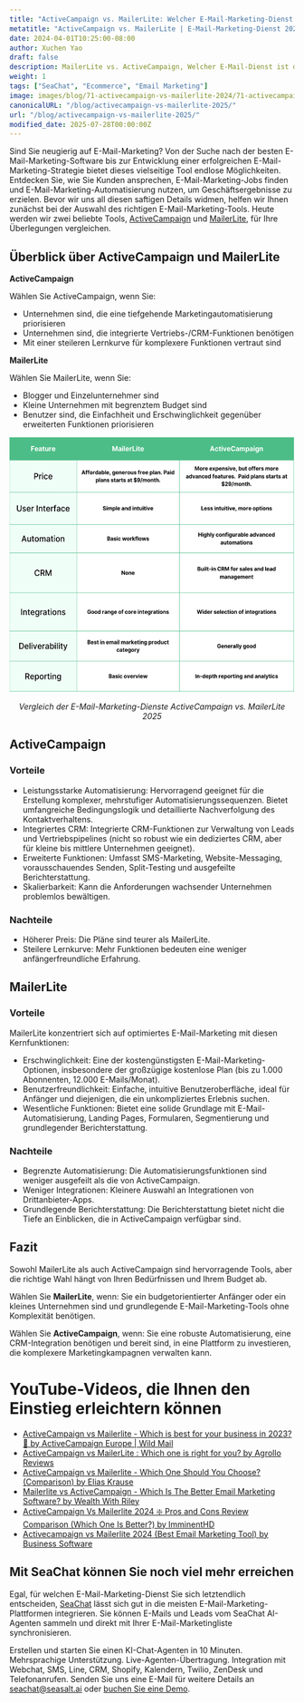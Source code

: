 ```yaml
---
title: "ActiveCampaign vs. MailerLite: Welcher E-Mail-Marketing-Dienst ist der richtige für Sie im Jahr 2025?"
metatitle: "ActiveCampaign vs. MailerLite | E-Mail-Marketing-Dienst 2025?"
date: 2024-04-01T10:25:00-08:00
author: Xuchen Yao
draft: false
description: MailerLite vs. ActiveCampaign, Welcher E-Mail-Dienst ist der richtige für Sie? Unser detaillierter Vergleich beleuchtet Funktionen, Preise und mehr.
weight: 1
tags: ["SeaChat", "Ecommerce", "Email Marketing"]
image: images/blog/71-activecampaign-vs-mailerlite-2024/71-activecampaign-vs-mailerlite-2024.jpg
canonicalURL: "/blog/activecampaign-vs-mailerlite-2025/"
url: "/blog/activecampaign-vs-mailerlite-2025/"
modified_date: 2025-07-28T00:00:00Z
---
```


Sind Sie neugierig auf E-Mail-Marketing? Von der Suche nach der besten E-Mail-Marketing-Software bis zur Entwicklung einer erfolgreichen E-Mail-Marketing-Strategie bietet dieses vielseitige Tool endlose Möglichkeiten. Entdecken Sie, wie Sie Kunden ansprechen, E-Mail-Marketing-Jobs finden und E-Mail-Marketing-Automatisierung nutzen, um Geschäftsergebnisse zu erzielen. Bevor wir uns all diesen saftigen Details widmen, helfen wir Ihnen zunächst bei der Auswahl des richtigen E-Mail-Marketing-Tools. Heute werden wir zwei beliebte Tools, [ActiveCampaign](https://www.activecampaign.com/) und [MailerLite](https://www.mailerlite.com/), für Ihre Überlegungen vergleichen.


## Überblick über ActiveCampaign und MailerLite

**ActiveCampaign**

Wählen Sie ActiveCampaign, wenn Sie:

- Unternehmen sind, die eine tiefgehende Marketingautomatisierung priorisieren
- Unternehmen sind, die integrierte Vertriebs-/CRM-Funktionen benötigen
- Mit einer steileren Lernkurve für komplexere Funktionen vertraut sind


**MailerLite**

Wählen Sie MailerLite, wenn Sie:

- Blogger und Einzelunternehmer sind
- Kleine Unternehmen mit begrenztem Budget sind
- Benutzer sind, die Einfachheit und Erschwinglichkeit gegenüber erweiterten Funktionen priorisieren

<center>
<img height="450px" src="/images/blog/71-activecampaign-vs-mailerlite-2024/activecampaign-and-mailerlite-email-marketing-service-comparison-2024.png" alt="Vergleich der E-Mail-Marketing-Dienste ActiveCampaign vs. MailerLite 2025"/>

*Vergleich der E-Mail-Marketing-Dienste ActiveCampaign vs. MailerLite 2025*
</center>

## ActiveCampaign

### Vorteile

- Leistungsstarke Automatisierung: Hervorragend geeignet für die Erstellung komplexer, mehrstufiger Automatisierungssequenzen. Bietet umfangreiche Bedingungslogik und detaillierte Nachverfolgung des Kontaktverhaltens.
- Integriertes CRM: Integrierte CRM-Funktionen zur Verwaltung von Leads und Vertriebspipelines (nicht so robust wie ein dediziertes CRM, aber für kleine bis mittlere Unternehmen geeignet).
- Erweiterte Funktionen: Umfasst SMS-Marketing, Website-Messaging, vorausschauendes Senden, Split-Testing und ausgefeilte Berichterstattung.
- Skalierbarkeit: Kann die Anforderungen wachsender Unternehmen problemlos bewältigen.

### Nachteile

- Höherer Preis: Die Pläne sind teurer als MailerLite.
- Steilere Lernkurve: Mehr Funktionen bedeuten eine weniger anfängerfreundliche Erfahrung.

## MailerLite

### Vorteile

MailerLite konzentriert sich auf optimiertes E-Mail-Marketing mit diesen Kernfunktionen:
- Erschwinglichkeit: Eine der kostengünstigsten E-Mail-Marketing-Optionen, insbesondere der großzügige kostenlose Plan (bis zu 1.000 Abonnenten, 12.000 E-Mails/Monat).
- Benutzerfreundlichkeit: Einfache, intuitive Benutzeroberfläche, ideal für Anfänger und diejenigen, die ein unkompliziertes Erlebnis suchen.
- Wesentliche Funktionen: Bietet eine solide Grundlage mit E-Mail-Automatisierung, Landing Pages, Formularen, Segmentierung und grundlegender Berichterstattung.

### Nachteile

- Begrenzte Automatisierung: Die Automatisierungsfunktionen sind weniger ausgefeilt als die von ActiveCampaign.
- Weniger Integrationen: Kleinere Auswahl an Integrationen von Drittanbieter-Apps.
- Grundlegende Berichterstattung: Die Berichterstattung bietet nicht die Tiefe an Einblicken, die in ActiveCampaign verfügbar sind.


## Fazit

Sowohl MailerLite als auch ActiveCampaign sind hervorragende Tools, aber die richtige Wahl hängt von Ihren Bedürfnissen und Ihrem Budget ab.

Wählen Sie **MailerLite**, wenn: Sie ein budgetorientierter Anfänger oder ein kleines Unternehmen sind und grundlegende E-Mail-Marketing-Tools ohne Komplexität benötigen.

Wählen Sie **ActiveCampaign**, wenn: Sie eine robuste Automatisierung, eine CRM-Integration benötigen und bereit sind, in eine Plattform zu investieren, die komplexere Marketingkampagnen verwalten kann.

# YouTube-Videos, die Ihnen den Einstieg erleichtern können

- [ActiveCampaign vs Mailerlite - Which is best for your business in 2023? 🧐 by ActiveCampaign Europe | Wild Mail](https://www.youtube.com/watch?v=qqMo1SWziKU)
- [ActiveCampaign vs MailerLite : Which one is right for you? by Agrollo Reviews](https://www.youtube.com/watch?v=S1nDBfY8WZM)
- [ActiveCampaign vs Mailerlite - Which One Should You Choose? (Comparison) by Elias Krause](https://www.youtube.com/watch?v=u8aa80NZVUk)
- [Mailerlite vs ActiveCampaign - Which Is The Better Email Marketing Software? by Wealth With Riley](https://www.youtube.com/watch?v=ag2gEqgoiiI)
- [ActiveCampaign Vs Mailerlite 2024 ❇️ Pros and Cons Review Comparison (Which One Is Better?) by ImminentHD](https://www.youtube.com/watch?v=pV8FF6O5Qow)
- [Activecampaign vs Mailerlite 2024 (Best Email Marketing Tool) by Business Software](https://www.youtube.com/watch?v=QDaEeuyyUtw)


## Mit SeaChat können Sie noch viel mehr erreichen

Egal, für welchen E-Mail-Marketing-Dienst Sie sich letztendlich entscheiden, [SeaChat](https://chat.seasalt.ai/?utm_source=blog) lässt sich gut in die meisten E-Mail-Marketing-Plattformen integrieren. Sie können E-Mails und Leads vom SeaChat AI-Agenten sammeln und direkt mit Ihrer E-Mail-Marketingliste synchronisieren. 

Erstellen und starten Sie einen KI-Chat-Agenten in 10 Minuten. Mehrsprachige Unterstützung. Live-Agenten-Übertragung. Integration mit Webchat, SMS, Line, CRM, Shopify, Kalendern, Twilio, ZenDesk und Telefonanrufen. Senden Sie uns eine E-Mail für weitere Details an [seachat@seasalt.ai](mailto:seameet@seasalt.ai) oder [buchen Sie eine Demo](https://meetings.hubspot.com/seasalt-ai/seasalt-meeting). 
